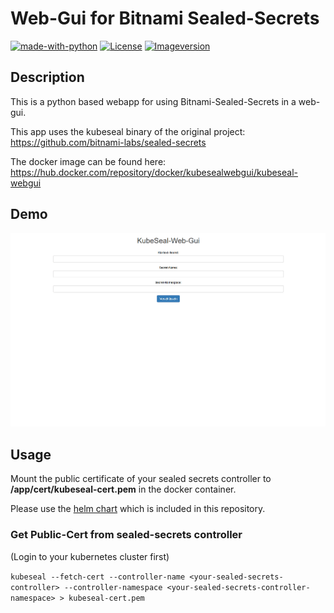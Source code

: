 # Web-Gui for Bitnami Sealed-Secrets

[![made-with-python](https://img.shields.io/badge/Made%20with-Python-1f425f.svg)](https://www.python.org/) [![License](https://img.shields.io/badge/License-Apache%202.0-blue.svg)](https://opensource.org/licenses/Apache-2.0) [![Imageversion](https://img.shields.io/badge/Imageversion-1.0.0-orange)](https://hub.docker.com/repository/docker/kubesealwebgui/kubeseal-webgui)

## Description

This is a python based webapp for using Bitnami-Sealed-Secrets in a web-gui.

This app uses the kubeseal binary of the original project: <https://github.com/bitnami-labs/sealed-secrets>

The docker image can be found here: https://hub.docker.com/repository/docker/kubesealwebgui/kubeseal-webgui

## Demo

![Farmers Market Finder Demo](demo/kubseal-demo-1.0.0.gif)

## Usage

Mount the public certificate of your sealed secrets controller to **/app/cert/kubeseal-cert.pem** in the docker container.

Please use the [helm chart](https://github.com/Jaydee94/kubeseal-webgui/tree/master/chart/kubeseal-webgui) which is included in this repository.

### Get Public-Cert from sealed-secrets controller

(Login to your kubernetes cluster first)

`kubeseal --fetch-cert --controller-name <your-sealed-secrets-controller> --controller-namespace <your-sealed-secrets-controller-namespace> > kubeseal-cert.pem`
